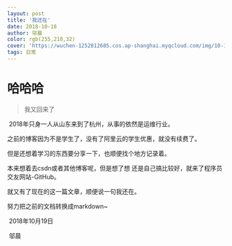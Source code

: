 ```yaml
---
layout: post
title: '我还在'
date: 2018-10-18
author: 邬晨
color: rgb(255,210,32)
cover: 'https://wuchen-1252812685.cos.ap-shanghai.myqcloud.com/img/10-18/LeGivre_EN-AU7576437900_1920x1080.jpg'
tags: 日常
---
```


# 哈哈哈

> 我又回来了

​         2018年只身一人从山东来到了杭州，从事的依然是运维行业。

之前的博客因为不是学生了，没有了阿里云的学生优惠，就没有续费了。

但是还想着学习的东西要分享一下，也顺便找个地方记录着。

本来想着去csdn或者其他博客呢，但是想了想 还是自己搞比较好，就来了程序员交友网站-GitHub。

就又有了现在的这一篇文章，顺便说一句我还在。

努力把之前的文档转换成markdown~

​                                                                                 2018年10月19日

​                                                                                                      邬晨



